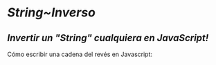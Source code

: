 # **_String~Inverso_**

## **_Invertir un "String" cualquiera en JavaScript!_**
Cómo escribir una cadena del revés en Javascript:
